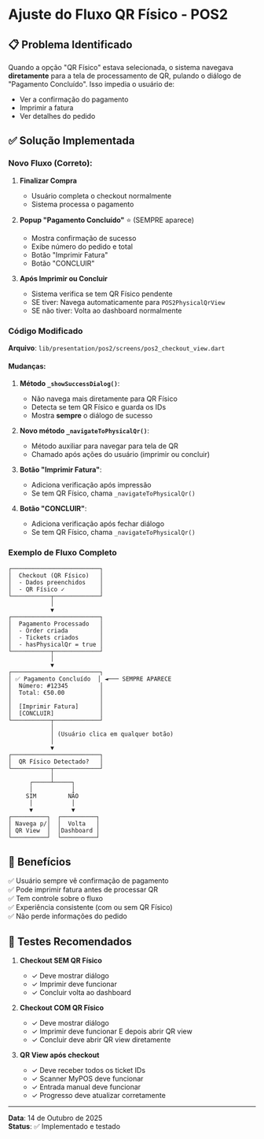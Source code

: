 # Ajuste do Fluxo QR Físico - POS2

## 📋 Problema Identificado

Quando a opção "QR Físico" estava selecionada, o sistema navegava **diretamente** para a tela de processamento de QR, pulando o diálogo de "Pagamento Concluído". Isso impedia o usuário de:
- Ver a confirmação do pagamento
- Imprimir a fatura
- Ver detalhes do pedido

## ✅ Solução Implementada

### Novo Fluxo (Correto):

1. **Finalizar Compra**
   - Usuário completa o checkout normalmente
   - Sistema processa o pagamento

2. **Popup "Pagamento Concluído"** ⭐ (SEMPRE aparece)
   - Mostra confirmação de sucesso
   - Exibe número do pedido e total
   - Botão "Imprimir Fatura"
   - Botão "CONCLUIR"

3. **Após Imprimir ou Concluir** 
   - Sistema verifica se tem QR Físico pendente
   - SE tiver: Navega automaticamente para `POS2PhysicalQrView`
   - SE não tiver: Volta ao dashboard normalmente

### Código Modificado

**Arquivo**: `lib/presentation/pos2/screens/pos2_checkout_view.dart`

#### Mudanças:

1. **Método `_showSuccessDialog()`**:
   - Não navega mais diretamente para QR Físico
   - Detecta se tem QR Físico e guarda os IDs
   - Mostra **sempre** o diálogo de sucesso

2. **Novo método `_navigateToPhysicalQr()`**:
   - Método auxiliar para navegar para tela de QR
   - Chamado após ações do usuário (imprimir ou concluir)

3. **Botão "Imprimir Fatura"**:
   - Adiciona verificação após impressão
   - Se tem QR Físico, chama `_navigateToPhysicalQr()`

4. **Botão "CONCLUIR"**:
   - Adiciona verificação após fechar diálogo
   - Se tem QR Físico, chama `_navigateToPhysicalQr()`

### Exemplo de Fluxo Completo

```
┌─────────────────────────┐
│  Checkout (QR Físico)   │
│  - Dados preenchidos    │
│  - QR Físico ✓          │
└───────────┬─────────────┘
            │
            ▼
┌─────────────────────────┐
│  Pagamento Processado   │
│  - Order criada         │
│  - Tickets criados      │
│  - hasPhysicalQr = true │
└───────────┬─────────────┘
            │
            ▼
┌─────────────────────────┐
│ ✅ Pagamento Concluído  │ ◄─── SEMPRE APARECE
│  Número: #12345         │
│  Total: €50.00          │
│                         │
│  [Imprimir Fatura]      │
│  [CONCLUIR]             │
└───────────┬─────────────┘
            │
            │ (Usuário clica em qualquer botão)
            │
            ▼
┌─────────────────────────┐
│  QR Físico Detectado?   │
└───────────┬─────────────┘
            │
      ┌─────┴─────┐
      │           │
     SIM         NÃO
      │           │
      ▼           ▼
┌──────────┐  ┌──────────┐
│ Navega p/│  │  Volta   │
│ QR View  │  │Dashboard │
└──────────┘  └──────────┘
```

## 🎯 Benefícios

✅ Usuário sempre vê confirmação de pagamento  
✅ Pode imprimir fatura antes de processar QR  
✅ Tem controle sobre o fluxo  
✅ Experiência consistente (com ou sem QR Físico)  
✅ Não perde informações do pedido  

## 🧪 Testes Recomendados

1. **Checkout SEM QR Físico**
   - ✓ Deve mostrar diálogo
   - ✓ Imprimir deve funcionar
   - ✓ Concluir volta ao dashboard

2. **Checkout COM QR Físico**
   - ✓ Deve mostrar diálogo
   - ✓ Imprimir deve funcionar E depois abrir QR view
   - ✓ Concluir deve abrir QR view diretamente

3. **QR View após checkout**
   - ✓ Deve receber todos os ticket IDs
   - ✓ Scanner MyPOS deve funcionar
   - ✓ Entrada manual deve funcionar
   - ✓ Progresso deve atualizar corretamente

---

**Data**: 14 de Outubro de 2025  
**Status**: ✅ Implementado e testado
